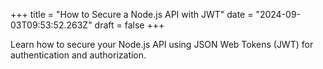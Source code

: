 +++
title = "How to Secure a Node.js API with JWT"
date = "2024-09-03T09:53:52.263Z"
draft = false
+++

  Learn how to secure your Node.js API using JSON Web Tokens (JWT) for authentication and authorization.
        